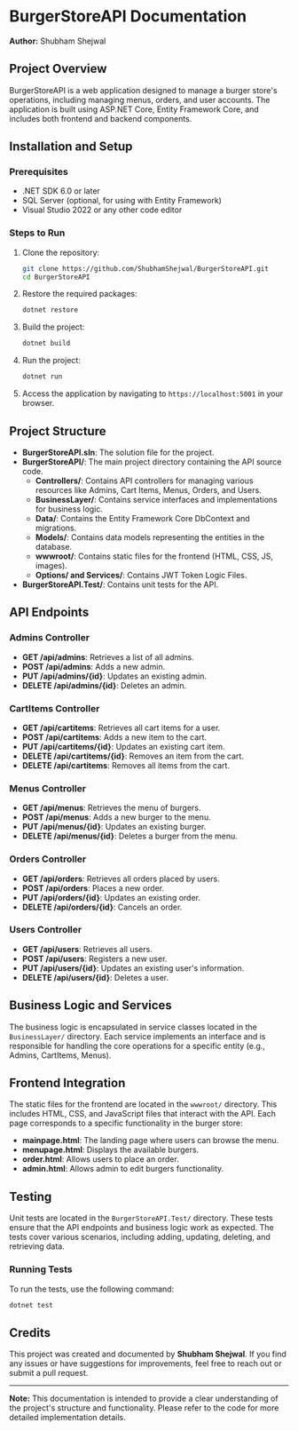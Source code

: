 


# BurgerStoreAPI Documentation

**Author:** Shubham Shejwal

## Project Overview

BurgerStoreAPI is a web application designed to manage a burger store's operations, including managing menus, orders, and user accounts. The application is built using ASP.NET Core, Entity Framework Core, and includes both frontend and backend components.

## Installation and Setup

### Prerequisites

- .NET SDK 6.0 or later
- SQL Server (optional, for using with Entity Framework)
- Visual Studio 2022 or any other code editor

### Steps to Run

1. Clone the repository:
   ```bash
   git clone https://github.com/ShubhamShejwal/BurgerStoreAPI.git
   cd BurgerStoreAPI
   ```

2. Restore the required packages:
   ```bash
   dotnet restore
   ```

3. Build the project:
   ```bash
   dotnet build
   ```

4. Run the project:
   ```bash
   dotnet run
   ```

5. Access the application by navigating to `https://localhost:5001` in your browser.

## Project Structure

- **BurgerStoreAPI.sln**: The solution file for the project.
- **BurgerStoreAPI/**: The main project directory containing the API source code.
  - **Controllers/**: Contains API controllers for managing various resources like Admins, Cart Items, Menus, Orders, and Users.
  - **BusinessLayer/**: Contains service interfaces and implementations for business logic.
  - **Data/**: Contains the Entity Framework Core DbContext and migrations.
  - **Models/**: Contains data models representing the entities in the database.
  - **wwwroot/**: Contains static files for the frontend (HTML, CSS, JS, images).
  - **Options/  and Services/**: Contains JWT Token Logic Files.
- **BurgerStoreAPI.Test/**: Contains unit tests for the API.

## API Endpoints

### Admins Controller

- **GET /api/admins**: Retrieves a list of all admins.
- **POST /api/admins**: Adds a new admin.
- **PUT /api/admins/{id}**: Updates an existing admin.
- **DELETE /api/admins/{id}**: Deletes an admin.

### CartItems Controller

- **GET /api/cartitems**: Retrieves all cart items for a user.
- **POST /api/cartitems**: Adds a new item to the cart.
- **PUT /api/cartitems/{id}**: Updates an existing cart item.
- **DELETE /api/cartitems/{id}**: Removes an item from the cart.
- **DELETE /api/cartitems**: Removes all items from the cart.
    

### Menus Controller

- **GET /api/menus**: Retrieves the menu of burgers.
- **POST /api/menus**: Adds a new burger to the menu.
- **PUT /api/menus/{id}**: Updates an existing burger.
- **DELETE /api/menus/{id}**: Deletes a burger from the menu.

### Orders Controller

- **GET /api/orders**: Retrieves all orders placed by users.
- **POST /api/orders**: Places a new order.
- **PUT /api/orders/{id}**: Updates an existing order.
- **DELETE /api/orders/{id}**: Cancels an order.

### Users Controller

- **GET /api/users**: Retrieves all users.
- **POST /api/users**: Registers a new user.
- **PUT /api/users/{id}**: Updates an existing user's information.
- **DELETE /api/users/{id}**: Deletes a user.

## Business Logic and Services

The business logic is encapsulated in service classes located in the `BusinessLayer/` directory. Each service implements an interface and is responsible for handling the core operations for a specific entity (e.g., Admins, CartItems, Menus).

## Frontend Integration

The static files for the frontend are located in the `wwwroot/` directory. This includes HTML, CSS, and JavaScript files that interact with the API. Each page corresponds to a specific functionality in the burger store:
- **mainpage.html**: The landing page where users can browse the menu.
- **menupage.html**: Displays the available burgers.
- **order.html**: Allows users to place an order.
- **admin.html**: Allows admin to edit burgers functionality.

## Testing

Unit tests are located in the `BurgerStoreAPI.Test/` directory. These tests ensure that the API endpoints and business logic work as expected. The tests cover various scenarios, including adding, updating, deleting, and retrieving data.

### Running Tests

To run the tests, use the following command:
```bash
dotnet test
```

## Credits

This project was created and documented by **Shubham Shejwal**. If you find any issues or have suggestions for improvements, feel free to reach out or submit a pull request.

---

**Note:** This documentation is intended to provide a clear understanding of the project's structure and functionality. Please refer to the code for more detailed implementation details.

